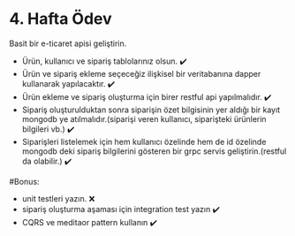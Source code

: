 # 4. Hafta Ödev
Basit bir e-ticaret apisi geliştirin.
- Ürün, kullanıcı ve sipariş tablolarınız olsun. :heavy_check_mark:
- Ürün ve sipariş ekleme seçeceğiz ilişkisel bir veritabanına dapper kullanarak yapılacaktır. :heavy_check_mark:
- Ürün ekleme ve sipariş oluşturma için birer restful api yapılmalıdır. :heavy_check_mark:
- Sipariş oluşturulduktan sonra siparişin özet bilgisinin yer aldığı bir kayıt mongodb ye atılmalıdır.(siparişi veren kullanıcı, siparişteki ürünlerin bilgileri vb.) :heavy_check_mark:
- Siparişleri listelemek için hem kullanıcı özelinde hem de id özelinde mongodb deki sipariş bilgilerini gösteren bir grpc servis geliştirin.(restful da olabilir.) :heavy_check_mark:


#Bonus:
- unit testleri yazın. :x:
- sipariş oluşturma aşaması için integration test yazın :heavy_check_mark:
- CQRS ve meditaor pattern kullanın :heavy_check_mark:
